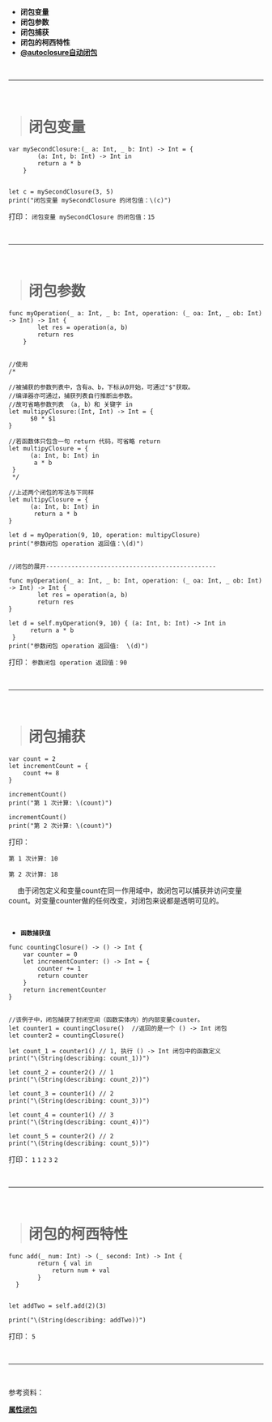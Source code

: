 
- **闭包变量**
- **闭包参数**
- **闭包捕获**
- **闭包的柯西特性**
- [**@autoclosure自动闭包**](https://juejin.cn/post/6844903424413138958)






<br/>

***
<br/>

>#  闭包变量

```
var mySecondClosure:(_ a: Int, _ b: Int) -> Int = {
        (a: Int, b: Int) -> Int in
        return a * b
    }


let c = mySecondClosure(3, 5)
print("闭包变量 mySecondClosure 的闭包值：\(c)")

```
打印：
`闭包变量 mySecondClosure 的闭包值：15`


<br/>

***
<br/>

>#  闭包参数

```
func myOperation(_ a: Int, _ b: Int, operation: (_ oa: Int, _ ob: Int) -> Int) -> Int {
        let res = operation(a, b)
        return res
    }


//使用
/*

//被捕获的参数列表中，含有a、b，下标从0开始，可通过"$"获取。
//编译器亦可通过，捕获列表自行推断出参数。
//故可省略参数列表 （a, b）和 关键字 in 
let multipyClosure:(Int, Int) -> Int = {
      $0 * $1
}
  
//若函数体只包含一句 return 代码，可省略 return      
let multipyClosure = {
      (a: Int, b: Int) in
       a * b
 }
 */

//上述两个闭包的写法与下同样        
let multipyClosure = {
      (a: Int, b: Int) in
       return a * b
}
        
let d = myOperation(9, 10, operation: multipyClosure)
print("参数闭包 operation 返回值：\(d)")


//闭包的展开-----------------------------------------------

func myOperation(_ a: Int, _ b: Int, operation: (_ oa: Int, _ ob: Int) -> Int) -> Int {
        let res = operation(a, b)
        return res
}

let d = self.myOperation(9, 10) { (a: Int, b: Int) -> Int in
      return a * b
 }
print("参数闭包 operation 返回值:  \(d)")        

```
打印：
`参数闭包 operation 返回值：90`

<br/>

***
<br/>

># 闭包捕获

```
var count = 2
let incrementCount = {
    count += 8
}

incrementCount()
print("第 1 次计算: \(count)")

incrementCount()
print("第 2 次计算: \(count)")
```
打印：

`第 1 次计算: 10`

`第 2 次计算: 18`

&emsp;  由于闭包定义和变量count在同一作用域中，故闭包可以捕获并访问变量count。对变量counter做的任何改变，对闭包来说都是透明可见的。

<br/>

- **`函数捕获值`**

```
func countingClosure() -> () -> Int {
	var counter = 0
	let incrementCounter: () -> Int = {
	    counter += 1
	    return counter
	}
	return incrementCounter
}


//该例子中，闭包捕获了封闭空间（函数实体内）的内部变量counter。
let counter1 = countingClosure()  //返回的是一个 () -> Int 闭包 
let counter2 = countingClosure()

let count_1 = counter1() // 1, 执行 () -> Int 闭包中的函数定义
print("\(String(describing: count_1))")

let count_2 = counter2() // 1
print("\(String(describing: count_2))")

let count_3 = counter1() // 2
print("\(String(describing: count_3))")

let count_4 = counter1() // 3
print("\(String(describing: count_4))")

let count_5 = counter2() // 2
print("\(String(describing: count_5))")
```
打印：
`1`
`1`
`2`
`3`
`2`



<br/>

***
<br/>

># 闭包的柯西特性

```
func add(_ num: Int) -> (_ second: Int) -> Int {
        return { val in
            return num + val
        }
  }


let addTwo = self.add(2)(3)

print("\(String(describing: addTwo))")
```
打印：
`5`





<br/>

***
<br/>

参考资料： 

[**属性闭包**](https://blog.csdn.net/weixin_34001430/article/details/87976286)

